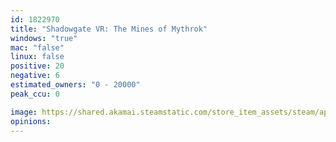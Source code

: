 ```yaml
---
id: 1822970
title: "Shadowgate VR: The Mines of Mythrok"
windows: "true"
mac: "false"
linux: false
positive: 20
negative: 6
estimated_owners: "0 - 20000"
peak_ccu: 0

image: https://shared.akamai.steamstatic.com/store_item_assets/steam/apps/1822970/header.jpg?t=1663367623
opinions:
---
```


